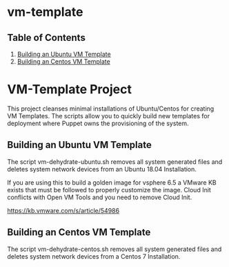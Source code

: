 # vm-template

## Table of Contents

1. [Building an Ubuntu VM Template](#building-an-ubuntu-vm-template)
2. [Building an Centos VM Template](#building-an-centos-vm-template)

# VM-Template Project
This project cleanses minimal installations of Ubuntu/Centos for creating VM Templates.  The scripts allow you to quickly build new templates for deployment where Puppet owns the provisioning of the system.

## Building an Ubuntu VM Template
The script vm-dehydrate-ubuntu.sh removes all system generated files and deletes system network devices from an Ubuntu 18.04 Installation.

If you are using this to build a golden image for vsphere 6.5 a VMware KB exists that must be followed to properly customize the image.  Cloud Init conflicts with Open VM Tools and you need to remove Cloud Init.

https://kb.vmware.com/s/article/54986

## Building an Centos VM Template
The script vm-dehydrate-centos.sh removes all system generated files and deletes system network devices from a Centos 7 Installation.
